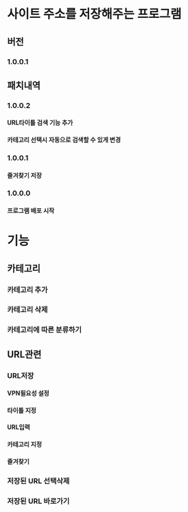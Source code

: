 # 사이트 주소를 저장해주는 프로그램
## 버전
### 1.0.0.1

## 패치내역
### 1.0.0.2
#### URL타이틀 검색 기능 추가
#### 카테고리 선택시 자동으로 검색할 수 있게 변경
### 1.0.0.1
#### 즐겨찾기 저장
### 1.0.0.0
#### 프로그램 배포 시작

# 기능
## 카테고리
### 카테고리 추가
### 카테고리 삭제
### 카테고리에 따른 분류하기
## URL관련
### URL저장
#### VPN필요성 설정
#### 타이틀 지정
#### URL입력
#### 카테고리 지정
#### 즐겨찾기
### 저장된 URL 선택삭제
### 저장된 URL 바로가기